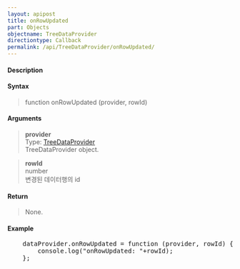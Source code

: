 ```yaml
---
layout: apipost
title: onRowUpdated
part: Objects
objectname: TreeDataProvider
directiontype: Callback
permalink: /api/TreeDataProvider/onRowUpdated/
---
```



#### Description

> 

#### Syntax

> function onRowUpdated (provider, rowId)  

#### Arguments

> **provider**  
> Type: [TreeDataProvider](/api/TreeDataProvider/)  
> TreeDataProvider object.  

> **rowId**  
> number  
> 변경된 데이터행의 id  

#### Return

> None.  

#### Example

<pre class="prettyprint">
    dataProvider.onRowUpdated = function (provider, rowId) {
        console.log("onRowUpdated: "+rowId);
    };
</pre>

